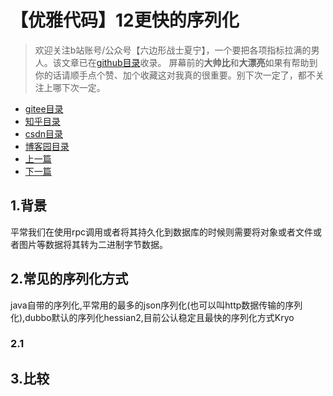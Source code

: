 # 【优雅代码】12更快的序列化
> 欢迎关注b站账号/公众号【六边形战士夏宁】，一个要把各项指标拉满的男人。该文章已在[github目录](https://github.com/edanlx/SealBook)收录。
屏幕前的**大帅比**和**大漂亮**如果有帮助到你的话请顺手点个赞、加个收藏这对我真的很重要。别下次一定了，都不关注上哪下次一定。
* [gitee目录](https://gitee.com/seal_li/SealBook)
* [知乎目录](https://zhuanlan.zhihu.com/p/338222208)
* [csdn目录](https://blog.csdn.net/seal_li/article/details/111415366)
* [博客园目录](https://www.cnblogs.com/sealLee/articles/14748368.html)
* [上一篇](./11stream.md)
* [下一篇](./13listSpeed.md)

## 1.背景
平常我们在使用rpc调用或者将其持久化到数据库的时候则需要将对象或者文件或者图片等数据将其转为二进制字节数据。
## 2.常见的序列化方式
<!-- https://segmentfault.com/a/1190000021701653 -->
java自带的序列化,平常用的最多的json序列化(也可以叫http数据传输的序列化),dubbo默认的序列化hessian2,目前公认稳定且最快的序列化方式Kryo
### 2.1
## 3.比较